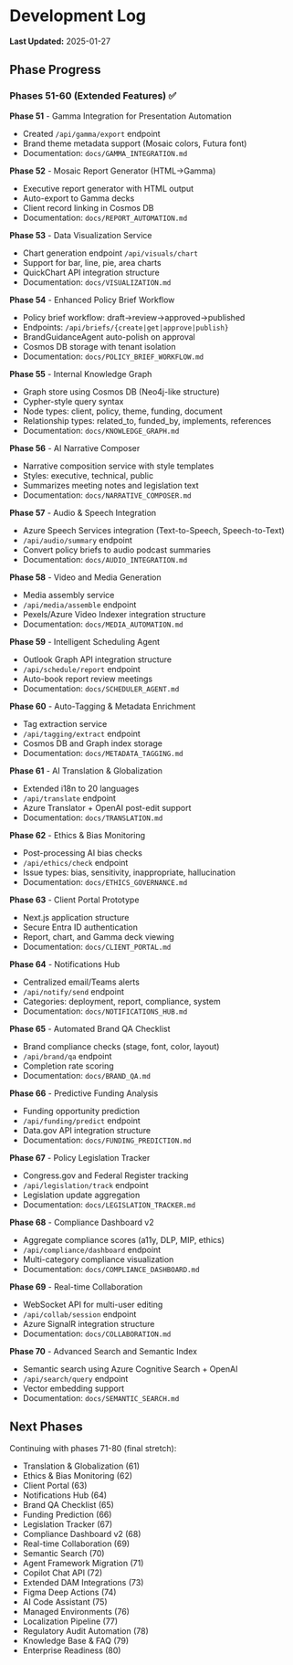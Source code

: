 # Development Log

**Last Updated:** 2025-01-27

## Phase Progress

### Phases 51-60 (Extended Features) ✅

**Phase 51** - Gamma Integration for Presentation Automation

- Created `/api/gamma/export` endpoint
- Brand theme metadata support (Mosaic colors, Futura font)
- Documentation: `docs/GAMMA_INTEGRATION.md`

**Phase 52** - Mosaic Report Generator (HTML→Gamma)

- Executive report generator with HTML output
- Auto-export to Gamma decks
- Client record linking in Cosmos DB
- Documentation: `docs/REPORT_AUTOMATION.md`

**Phase 53** - Data Visualization Service

- Chart generation endpoint `/api/visuals/chart`
- Support for bar, line, pie, area charts
- QuickChart API integration structure
- Documentation: `docs/VISUALIZATION.md`

**Phase 54** - Enhanced Policy Brief Workflow

- Policy brief workflow: draft→review→approved→published
- Endpoints: `/api/briefs/{create|get|approve|publish}`
- BrandGuidanceAgent auto-polish on approval
- Cosmos DB storage with tenant isolation
- Documentation: `docs/POLICY_BRIEF_WORKFLOW.md`

**Phase 55** - Internal Knowledge Graph

- Graph store using Cosmos DB (Neo4j-like structure)
- Cypher-style query syntax
- Node types: client, policy, theme, funding, document
- Relationship types: related_to, funded_by, implements, references
- Documentation: `docs/KNOWLEDGE_GRAPH.md`

**Phase 56** - AI Narrative Composer

- Narrative composition service with style templates
- Styles: executive, technical, public
- Summarizes meeting notes and legislation text
- Documentation: `docs/NARRATIVE_COMPOSER.md`

**Phase 57** - Audio & Speech Integration

- Azure Speech Services integration (Text-to-Speech, Speech-to-Text)
- `/api/audio/summary` endpoint
- Convert policy briefs to audio podcast summaries
- Documentation: `docs/AUDIO_INTEGRATION.md`

**Phase 58** - Video and Media Generation

- Media assembly service
- `/api/media/assemble` endpoint
- Pexels/Azure Video Indexer integration structure
- Documentation: `docs/MEDIA_AUTOMATION.md`

**Phase 59** - Intelligent Scheduling Agent

- Outlook Graph API integration structure
- `/api/schedule/report` endpoint
- Auto-book report review meetings
- Documentation: `docs/SCHEDULER_AGENT.md`

**Phase 60** - Auto-Tagging & Metadata Enrichment

- Tag extraction service
- `/api/tagging/extract` endpoint
- Cosmos DB and Graph index storage
- Documentation: `docs/METADATA_TAGGING.md`

**Phase 61** - AI Translation & Globalization

- Extended i18n to 20 languages
- `/api/translate` endpoint
- Azure Translator + OpenAI post-edit support
- Documentation: `docs/TRANSLATION.md`

**Phase 62** - Ethics & Bias Monitoring

- Post-processing AI bias checks
- `/api/ethics/check` endpoint
- Issue types: bias, sensitivity, inappropriate, hallucination
- Documentation: `docs/ETHICS_GOVERNANCE.md`

**Phase 63** - Client Portal Prototype

- Next.js application structure
- Secure Entra ID authentication
- Report, chart, and Gamma deck viewing
- Documentation: `docs/CLIENT_PORTAL.md`

**Phase 64** - Notifications Hub

- Centralized email/Teams alerts
- `/api/notify/send` endpoint
- Categories: deployment, report, compliance, system
- Documentation: `docs/NOTIFICATIONS_HUB.md`

**Phase 65** - Automated Brand QA Checklist

- Brand compliance checks (stage, font, color, layout)
- `/api/brand/qa` endpoint
- Completion rate scoring
- Documentation: `docs/BRAND_QA.md`

**Phase 66** - Predictive Funding Analysis

- Funding opportunity prediction
- `/api/funding/predict` endpoint
- Data.gov API integration structure
- Documentation: `docs/FUNDING_PREDICTION.md`

**Phase 67** - Policy Legislation Tracker

- Congress.gov and Federal Register tracking
- `/api/legislation/track` endpoint
- Legislation update aggregation
- Documentation: `docs/LEGISLATION_TRACKER.md`

**Phase 68** - Compliance Dashboard v2

- Aggregate compliance scores (a11y, DLP, MIP, ethics)
- `/api/compliance/dashboard` endpoint
- Multi-category compliance visualization
- Documentation: `docs/COMPLIANCE_DASHBOARD.md`

**Phase 69** - Real-time Collaboration

- WebSocket API for multi-user editing
- `/api/collab/session` endpoint
- Azure SignalR integration structure
- Documentation: `docs/COLLABORATION.md`

**Phase 70** - Advanced Search and Semantic Index

- Semantic search using Azure Cognitive Search + OpenAI
- `/api/search/query` endpoint
- Vector embedding support
- Documentation: `docs/SEMANTIC_SEARCH.md`

## Next Phases

Continuing with phases 71-80 (final stretch):

- Translation & Globalization (61)
- Ethics & Bias Monitoring (62)
- Client Portal (63)
- Notifications Hub (64)
- Brand QA Checklist (65)
- Funding Prediction (66)
- Legislation Tracker (67)
- Compliance Dashboard v2 (68)
- Real-time Collaboration (69)
- Semantic Search (70)
- Agent Framework Migration (71)
- Copilot Chat API (72)
- Extended DAM Integrations (73)
- Figma Deep Actions (74)
- AI Code Assistant (75)
- Managed Environments (76)
- Localization Pipeline (77)
- Regulatory Audit Automation (78)
- Knowledge Base & FAQ (79)
- Enterprise Readiness (80)
